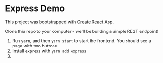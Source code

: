 # Express Demo

This project was bootstrapped with [Create React App](https://github.com/facebook/create-react-app).

Clone this repo to your computer - we'll be building a simple REST endpoint!

1. Run `yarn`, and then `yarn start` to start the frontend. You should see a page with two buttons
2. Install `express` with `yarn add express`
3.  
